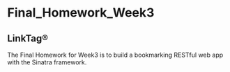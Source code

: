 # Final_Homework_Week3
## LinkTag® 

The Final Homework for Week3 is to build a bookmarking RESTful web app with the Sinatra framework.
